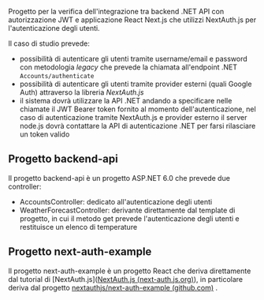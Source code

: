 Progetto per la verifica dell'integrazione tra backend .NET API con autorizzazione JWT e applicazione React Next.js che utilizzi NextAuth.js per l'autenticazione degli utenti.

Il caso di studio prevede:

- possibilità di autenticare gli utenti tramite username/email e password con metodologia *legacy* che prevede la chiamata all'endpoint .NET `Accounts/authenticate`
- possibilità di autenticare gli utenti tramite provider esterni (quali Google Auth) attraverso la libreria *NextAuth.js* 
- il sistema dovrà utilizzare la API .NET andando a specificare nelle chiamate il JWT Bearer token fornito al momento dell'autenticazione, nel caso di autenticazione tramite NextAuth.js e provider esterno il server node.js dovrà contattare la API di autenticazione .NET per farsi rilasciare un token valido

## Progetto backend-api

Il progetto backend-api è un progetto ASP.NET 6.0 che prevede due controller:

- AccountsController: dedicato all'autenticazione degli utenti
- WeatherForecastController: derivante direttamente dal template di progetto, in cui il metodo get prevede l'autenticazione degli utenti e restituisce un elenco di temperature 

## Progetto next-auth-example

Il progetto next-auth-example è un progetto React che deriva direttamente dal tutorial di [NextAuth.js]([NextAuth.js (next-auth.js.org)](https://next-auth.js.org/)), in particolare deriva dal progetto [nextauthjs/next-auth-example (github.com)](https://github.com/nextauthjs/next-auth-example) .

